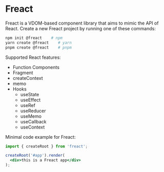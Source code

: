 # Freact

Freact is a VDOM-based component library that aims to mimic the API of React. Create a new Freact project by running one of these commands:

```sh
npm init @freact    # npm
yarn create @freact    # yarn
pnpm create @freact    # pnpm
```

Supported React features:

- Function Components
- Fragment
- createContext
- memo
- Hooks
  - useState
  - useEffect
  - useRef
  - useReducer
  - useMemo
  - useCallback
  - useContext

Minimal code example for Freact:

```jsx
import { createRoot } from 'freact';

createRoot('#app').render(
  <div>this is a Freact app</div>
);
```
